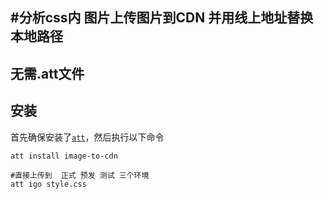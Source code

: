 #分析css内 图片上传图片到CDN 并用线上地址替换本地路径
--
无需.att文件
--
安装
----
首先确保安装了[`att`](https://github.com/colorhook/att)，然后执行以下命令

```shell
att install image-to-cdn
```
```shell
#直接上传到  正式 预发 测试 三个环境
att igo style.css
```